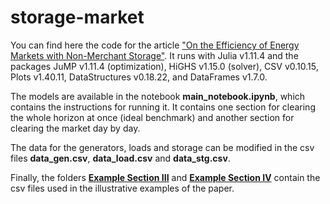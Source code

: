 # storage-market

You can find here the code for the article ["On the Efficiency of Energy Markets with Non-Merchant Storage"](https://link.springer.com/article/10.1007/s12667-024-00660-0). It runs with Julia v1.11.4 and the packages JuMP v1.11.4 (optimization), HiGHS v1.15.0 (solver), CSV v0.10.15, Plots v1.40.11, DataStructures v0.18.22, and DataFrames v1.7.0.

The models are available in the notebook **main_notebook.ipynb**, which contains the instructions for running it. It contains one section for clearing the whole horizon at once (ideal benchmark) and another section for clearing the market day by day.

The data for the generators, loads and storage can be modified in the csv files **data_gen.csv**, **data_load.csv** and **data_stg.csv**.

Finally, the folders [**Example Section III**](https://github.com/eleaprat/storage-market/tree/main/Example%20Section%20III) and [**Example Section IV**](https://github.com/eleaprat/storage-market/tree/main/Example%20Section%20IV) contain the csv files used in the illustrative examples of the paper.
